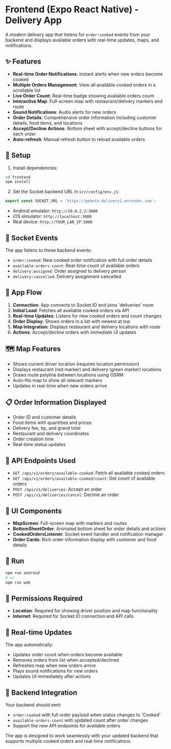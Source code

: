 # Frontend (Expo React Native) - Delivery App

A modern delivery app that listens for `order:cooked` events from your backend and displays available orders with real-time updates, maps, and notifications.

## ✨ Features

- **Real-time Order Notifications**: Instant alerts when new orders become cooked
- **Multiple Orders Management**: View all available cooked orders in a scrollable list
- **Live Order Count**: Real-time badge showing available orders count
- **Interactive Map**: Full-screen map with restaurant/delivery markers and route
- **Sound Notifications**: Audio alerts for new orders
- **Order Details**: Comprehensive order information including customer details, food items, and locations
- **Accept/Decline Actions**: Bottom sheet with accept/decline buttons for each order
- **Auto-refresh**: Manual refresh button to reload available orders

## 🚀 Setup

1. Install dependencies:
```bash
cd frontend
npm install
```

2. Set the Socket backend URL in `src/config/env.js`:
```javascript
export const SOCKET_URL = 'https://gebeta-delivery1.onrender.com';
```

- Android emulator: `http://10.0.2.2:3000`
- iOS simulator: `http://localhost:3000`
- Real device: `http://YOUR_LAN_IP:3000`

## 🔌 Socket Events

The app listens to these backend events:
- `order:cooked`: New cooked order notification with full order details
- `available-orders-count`: Real-time count of available orders
- `delivery:assigned`: Order assigned to delivery person
- `delivery:cancelled`: Delivery assignment cancelled

## 📱 App Flow

1. **Connection**: App connects to Socket.IO and joins 'deliveries' room
2. **Initial Load**: Fetches all available cooked orders via API
3. **Real-time Updates**: Listens for new cooked orders and count changes
4. **Order Display**: Shows orders in a list with newest at top
5. **Map Integration**: Displays restaurant and delivery locations with route
6. **Actions**: Accept/decline orders with immediate UI updates

## 🗺️ Map Features

- Shows current driver location (requires location permission)
- Displays restaurant (red marker) and delivery (green marker) locations
- Draws route polyline between locations using OSRM
- Auto-fits map to show all relevant markers
- Updates in real-time when new orders arrive

## 📋 Order Information Displayed

- Order ID and customer details
- Food items with quantities and prices
- Delivery fee, tip, and grand total
- Restaurant and delivery coordinates
- Order creation time
- Real-time status updates

## 🔧 API Endpoints Used

- `GET /api/v1/orders/available-cooked`: Fetch all available cooked orders
- `GET /api/v1/orders/available-cooked/count`: Get count of available orders
- `POST /api/v1/deliveries`: Accept an order
- `POST /api/v1/deliveries/cancel`: Decline an order

## 🎨 UI Components

- **MapScreen**: Full-screen map with markers and routes
- **BottomSheetOrder**: Animated bottom sheet for order details and actions
- **CookedOrdersListener**: Socket event handler and notification manager
- **Order Cards**: Rich order information display with customer and food details

## 🚀 Run

```bash
npm run android
# or
npm run web
```

## 📱 Permissions Required

- **Location**: Required for showing driver position and map functionality
- **Internet**: Required for Socket.IO connection and API calls

## 🔄 Real-time Updates

The app automatically:
- Updates order count when orders become available
- Removes orders from list when accepted/declined
- Refreshes map when new orders arrive
- Plays sound notifications for new orders
- Updates UI immediately after actions

## 🎯 Backend Integration

Your backend should emit:
- `order:cooked` with full order payload when status changes to 'Cooked'
- `available-orders-count` with updated count after order changes
- Support the new API endpoints for available orders

The app is designed to work seamlessly with your updated backend that supports multiple cooked orders and real-time notifications.
